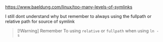 https://www.baeldung.com/linux/too-many-levels-of-symlinks

I still dont understand why but remember to always using the fullpath or relative path for source of symlink


> [!Warning] Remember
> To using `relative` or `fullpath` when using `ln -s`


